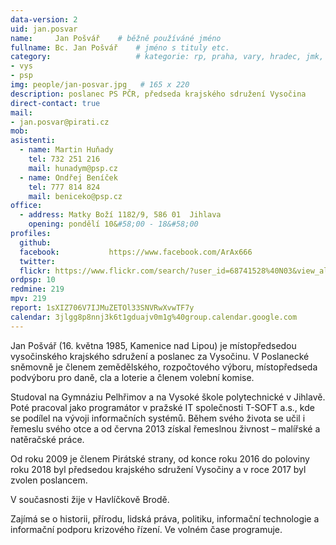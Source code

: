 ```yaml
---
data-version: 2
uid: jan.posvar
name:     Jan Pošvář  	# běžně používáné jméno
fullname: Bc. Jan Pošvář  	# jméno s tituly etc.
category:                 	# kategorie: rp, praha, vary, hradec, jmk, senat
- vys
- psp
img: people/jan-posvar.jpg   # 165 x 220
description: poslanec PS PČR, předseda krajského sdružení Vysočina            	# kratký popis, max 160 znaků
direct-contact: true
mail:
- jan.posvar@pirati.cz
mob:
asistenti:
  - name: Martin Huňady
    tel: 732 251 216
    mail: hunadym@psp.cz
  - name: Ondřej Beníček
    tel: 777 814 824
    mail: beniceko@psp.cz
office: 
  - address: Matky Boží 1182/9, 586 01  Jihlava
    opening: pondělí 10&#58;00 - 18&#58;00
profiles:
  github:                 
  facebook: 		  https://www.facebook.com/ArAx666
  twitter: 		  
  flickr: https://www.flickr.com/search/?user_id=68741528%40N03&view_all=1&text=Jan_Po 
ordpsp: 10
redmine: 219
mpv: 219
report: 1sXIZ706V7IJMuZETOl33SNVRwXvwTF7y
calendar: 3jlgg8p8nnj3k6t1gduajv0m1g%40group.calendar.google.com
---
```


Jan Pošvář (16. května 1985, Kamenice nad Lipou) je místopředsedou vysočinského krajského sdružení a poslanec za Vysočinu. V Poslanecké sněmovně je členem zemědělského, rozpočtového výboru, místopředseda podvýboru pro daně, cla a loterie a členem volební komise. 

Studoval na Gymnáziu Pelhřimov a na Vysoké škole polytechnické v Jihlavě. Poté pracoval jako programátor v pražské IT společnosti T-SOFT a.s., kde se podílel na vývoji informačních systémů. Během svého života se učil i řemeslu svého otce a od června 2013 získal řemeslnou živnost – malířské a natěračské práce.

Od roku 2009 je členem Pirátské strany, od konce roku 2016 do poloviny roku 2018 byl předsedou krajského sdružení Vysočiny a v roce 2017 byl zvolen poslancem. 

V současnosti žije v Havlíčkově Brodě. 

Zajímá se o historii, přírodu, lidská práva, politiku, informační technologie a informační podporu krizového řízení. Ve volném čase programuje.


